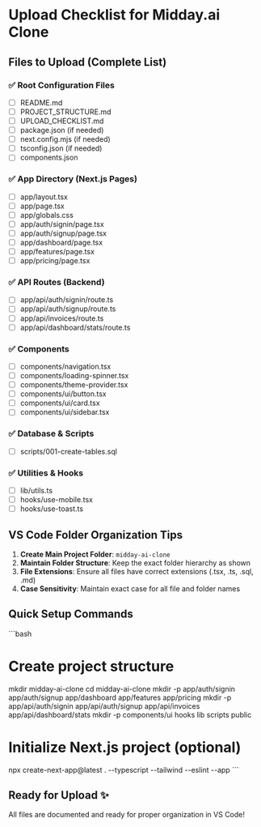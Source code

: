 # Upload Checklist for Midday.ai Clone

## Files to Upload (Complete List)

### ✅ Root Configuration Files
- [ ] README.md
- [ ] PROJECT_STRUCTURE.md
- [ ] UPLOAD_CHECKLIST.md
- [ ] package.json (if needed)
- [ ] next.config.mjs (if needed)
- [ ] tsconfig.json (if needed)
- [ ] components.json

### ✅ App Directory (Next.js Pages)
- [ ] app/layout.tsx
- [ ] app/page.tsx
- [ ] app/globals.css
- [ ] app/auth/signin/page.tsx
- [ ] app/auth/signup/page.tsx
- [ ] app/dashboard/page.tsx
- [ ] app/features/page.tsx
- [ ] app/pricing/page.tsx

### ✅ API Routes (Backend)
- [ ] app/api/auth/signin/route.ts
- [ ] app/api/auth/signup/route.ts
- [ ] app/api/invoices/route.ts
- [ ] app/api/dashboard/stats/route.ts

### ✅ Components
- [ ] components/navigation.tsx
- [ ] components/loading-spinner.tsx
- [ ] components/theme-provider.tsx
- [ ] components/ui/button.tsx
- [ ] components/ui/card.tsx
- [ ] components/ui/sidebar.tsx

### ✅ Database & Scripts
- [ ] scripts/001-create-tables.sql

### ✅ Utilities & Hooks
- [ ] lib/utils.ts
- [ ] hooks/use-mobile.tsx
- [ ] hooks/use-toast.ts

## VS Code Folder Organization Tips

1. **Create Main Project Folder**: `midday-ai-clone`
2. **Maintain Folder Structure**: Keep the exact folder hierarchy as shown
3. **File Extensions**: Ensure all files have correct extensions (.tsx, .ts, .sql, .md)
4. **Case Sensitivity**: Maintain exact case for all file and folder names

## Quick Setup Commands

\`\`\`bash
# Create project structure
mkdir midday-ai-clone
cd midday-ai-clone
mkdir -p app/auth/signin app/auth/signup app/dashboard app/features app/pricing
mkdir -p app/api/auth/signin app/api/auth/signup app/api/invoices app/api/dashboard/stats
mkdir -p components/ui hooks lib scripts public

# Initialize Next.js project (optional)
npx create-next-app@latest . --typescript --tailwind --eslint --app
\`\`\`

## Ready for Upload ✨
All files are documented and ready for proper organization in VS Code!
